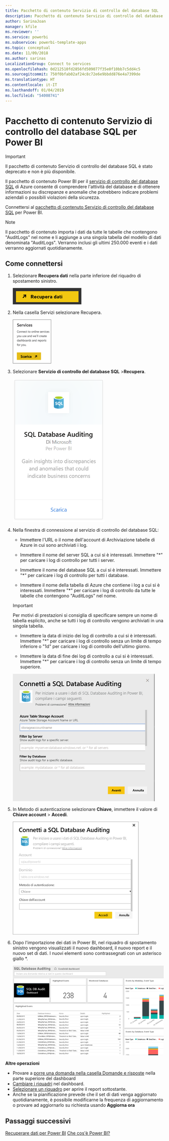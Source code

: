 ```yaml
---
title: Pacchetto di contenuto Servizio di controllo del database SQL
description: Pacchetto di contenuto Servizio di controllo del database SQL per Power BI
author: SarinaJoan
manager: kfile
ms.reviewer: ''
ms.service: powerbi
ms.subservice: powerbi-template-apps
ms.topic: conceptual
ms.date: 11/09/2018
ms.author: sarinas
LocalizationGroup: Connect to services
ms.openlocfilehash: 0d212510fd2856fd509077f35e0f10bb7c5dd4c5
ms.sourcegitcommit: 750f0bfab02af24c8c72e6e9bbdd876e4a7399de
ms.translationtype: HT
ms.contentlocale: it-IT
ms.lasthandoff: 01/04/2019
ms.locfileid: "54008741"
---
```

# <a name="sql-database-auditing-content-pack-for-power-bi"></a>Pacchetto di contenuto Servizio di controllo del database SQL per Power BI

> [!IMPORTANT]
> Il pacchetto di contenuto Servizio di controllo del database SQL è stato deprecato e non è più disponibile.
 
Il pacchetto di contenuto Power BI per il [servizio di controllo del database SQL](/azure/sql-database/sql-database-auditing/) di Azure consente di comprendere l'attività del database e di ottenere informazioni su discrepanze e anomalie che potrebbero indicare problemi aziendali o possibili violazioni della sicurezza. 

Connettersi al [pacchetto di contenuto Servizio di controllo del database SQL](https://app.powerbi.com/getdata/services/sql-db-auditing) per Power BI.

>[!NOTE]
>Il pacchetto di contenuto importa i dati da tutte le tabelle che contengono "AuditLogs" nel nome e li aggiunge a una singola tabella del modello di dati denominata "AuditLogs". Verranno inclusi gli ultimi 250.000 eventi e i dati verranno aggiornati quotidianamente.

## <a name="how-to-connect"></a>Come connettersi
1. Selezionare **Recupera dati** nella parte inferiore del riquadro di spostamento sinistro.
   
   ![](media/service-connect-to-azure-sql-database-auditing/pbi_getdata.png) 
2. Nella casella Servizi selezionare Recupera.
   
   ![](media/service-connect-to-azure-sql-database-auditing/pbi_getservices.png) 
3. Selezionare **Servizio di controllo del database SQL** \>**Recupera**.
   
   ![](media/service-connect-to-azure-sql-database-auditing/sqldbaudit.png)
4. Nella finestra di connessione al servizio di controllo del database SQL:
   
   - Immettere l'URL o il nome dell'account di Archiviazione tabelle di Azure in cui sono archiviati i log.
   
   - Immettere il nome del server SQL a cui si è interessati. Immettere "\*" per caricare i log di controllo per tutti i server.
   
   - Immettere il nome del database SQL a cui si è interessati. Immettere "\*" per caricare i log di controllo per tutti i database.
   
   - Immettere il nome della tabella di Azure che contiene i log a cui si è interessati. Immettere "\*" per caricare i log di controllo da tutte le tabelle che contengono "AuditLogs" nel nome.
   
   >[!IMPORTANT]
   >Per motivi di prestazioni si consiglia di specificare sempre un nome di tabella esplicito, anche se tutti i log di controllo vengono archiviati in una singola tabella.
   
   - Immettere la data di inizio dei log di controllo a cui si è interessati. Immettere "\*" per caricare i log di controllo senza un limite di tempo inferiore o "1d" per caricare i log di controllo dell'ultimo giorno.
   
   - Immettere la data di fine dei log di controllo a cui si è interessati. Immettere "\*" per caricare i log di controllo senza un limite di tempo superiore.
   
   ![](media/service-connect-to-azure-sql-database-auditing/dbauditing_param.png)
5. In Metodo di autenticazione selezionare **Chiave**, immettere il valore di **Chiave account** \> **Accedi**.
   
   ![](media/service-connect-to-azure-sql-database-auditing/pbi_sqlauditing3.png)
6. Dopo l'importazione dei dati in Power BI, nel riquadro di spostamento sinistro vengono visualizzati il nuovo dashboard, il nuovo report e il nuovo set di dati. I nuovi elementi sono contrassegnati con un asterisco giallo \*.
   
   ![](media/service-connect-to-azure-sql-database-auditing/pbi_sqldbauditingnewdash.png)

**Altre operazioni**

* Provare a [porre una domanda nella casella Domande e risposte](consumer/end-user-q-and-a.md) nella parte superiore del dashboard
* [Cambiare i riquadri](service-dashboard-edit-tile.md) nel dashboard.
* [Selezionare un riquadro](consumer/end-user-tiles.md) per aprire il report sottostante.
* Anche se la pianificazione prevede che il set di dati venga aggiornato quotidianamente, è possibile modificarne la frequenza di aggiornamento o provare ad aggiornarlo su richiesta usando **Aggiorna ora**

## <a name="next-steps"></a>Passaggi successivi
[Recuperare dati per Power BI](service-get-data.md)
[Che cos'è Power BI?](power-bi-overview.md)
